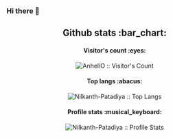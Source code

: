 ### Hi there 👋

<h2 align="center">Github stats :bar_chart:</h2>

<h4 align="center">Visitor's count :eyes:</h4>

<p align="center"><img src="https://profile-counter.glitch.me/{Nilkanth-Patadiya}/count.svg" alt="AnhellO :: Visitor's Count" /></p>

<h4 align="center">Top langs :abacus:</h4>

<p align="center"><img src="https://github-readme-stats.vercel.app/api/top-langs/?username=Nilkanth-Patadiya&&hide=pug" alt="Nilkanth-Patadiya :: Top Langs" /></p>

<h4 align="center">Profile stats :musical_keyboard:</h4>

<p align="center"><img src="https://github-readme-stats.vercel.app/api?username=Nilkanth-Patadiya&show_icons=true&theme=algolia&hide=issues&rank_icon=github" alt="Nilkanth-Patadiya :: Profile Stats" /></p>
